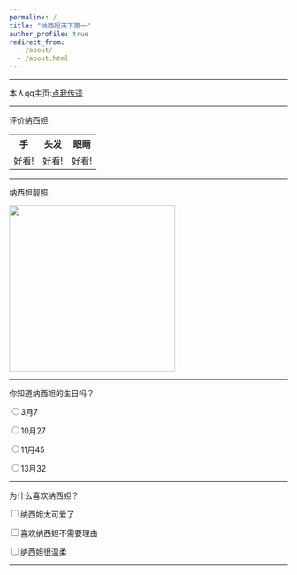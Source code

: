 ```yaml
---
permalink: /
title: "纳西妲天下第一"
author_profile: true
redirect_from: 
  - /about/
  - /about.html
---
```

<html>
  
  <head>
<link rel="stylesheet" href="/assets/css/style.css">
  </head>
  
  <body>
<hr>
<p>本人qq主页:<a 
href ="https://qm.qq.com/q/QEjb2t4e6A"
targer ="_blank">点我传送
</a></p>
<hr>
<p>评价纳西妲:</p>
<table>   
    <tr>
        <th>手</th>
        <th>头发</th>
        <th>眼睛</th>
    </tr>
    <tr>
        <td>好看!</td>
        <td>好看!</td>
        <td>好看!</td>
    </tr>
</table>
<hr>
<p>纳西妲靓照:</p>
<img src="https://i.postimg.cc/Y9v6kLK9/nxd.png"
height ="300">
<hr>
<form>
    <label id="cl">你知道纳西妲的生日吗？</label><br>
    <p><input type="radio" name="one" id="stopcolor">3月7</p>
    <p><input type="radio" name="one" id="stopcolor">10月27</p>
    <p><input type="radio" name="one"
id="stopcolor">11月45</p>
    <p><input type="radio" name="one"
id="stopcolor">13月32</p>
</form>
<hr>
<form>
  <label id="cl">为什么喜欢纳西妲？</label><br>
  <p><input type="checkbox" name="cause" id="stopcolor">纳西妲太可爱了</p>
  <p><input type="checkbox" name="cause"
id="stopcolor">喜欢纳西妲不需要理由</p>
  <p><input type="checkbox" name="cause"
id="stopcolor">纳西妲很温柔</p>
</form>
<hr>
  </body>
</html>
